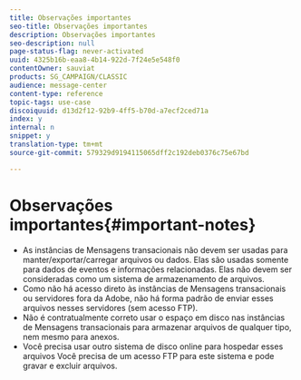 ```yaml
---
title: Observações importantes
seo-title: Observações importantes
description: Observações importantes
seo-description: null
page-status-flag: never-activated
uuid: 4325b16b-eaa8-4b14-922d-7f24e5e548f0
contentOwner: sauviat
products: SG_CAMPAIGN/CLASSIC
audience: message-center
content-type: reference
topic-tags: use-case
discoiquuid: d13d2f12-92b9-4ff5-b70d-a7ecf2ced71a
index: y
internal: n
snippet: y
translation-type: tm+mt
source-git-commit: 579329d9194115065dff2c192deb0376c75e67bd

---
```



# Observações importantes{#important-notes}

* As instâncias de Mensagens transacionais não devem ser usadas para manter/exportar/carregar arquivos ou dados. Elas são usadas somente para dados de eventos e informações relacionadas. Elas não devem ser consideradas como um sistema de armazenamento de arquivos.
* Como não há acesso direto às instâncias de Mensagens transacionais ou servidores fora da Adobe, não há forma padrão de enviar esses arquivos nesses servidores (sem acesso FTP).
* Não é contratualmente correto usar o espaço em disco nas instâncias de Mensagens transacionais para armazenar arquivos de qualquer tipo, nem mesmo para anexos.
* Você precisa usar outro sistema de disco online para hospedar esses arquivos Você precisa de um acesso FTP para este sistema e pode gravar e excluir arquivos.

